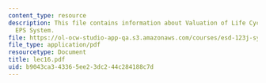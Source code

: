 ```yaml
---
content_type: resource
description: This file contains information about Valuation of Life Cycle InventoriesThe
  EPS System.
file: https://ol-ocw-studio-app-qa.s3.amazonaws.com/courses/esd-123j-systems-perspectives-on-industrial-ecology-spring-2006/b9043ca343365ee23dc244c284188c7d_lec16.pdf
file_type: application/pdf
resourcetype: Document
title: lec16.pdf
uid: b9043ca3-4336-5ee2-3dc2-44c284188c7d
---
```

